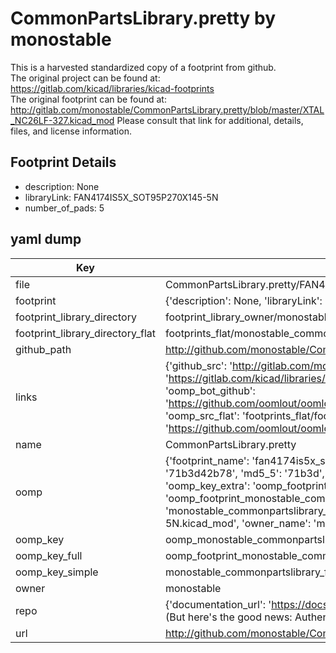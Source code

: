 # CommonPartsLibrary.pretty by monostable  
This is a harvested standardized copy of a footprint from github.  
The original project can be found at:  
https://gitlab.com/kicad/libraries/kicad-footprints  
The original footprint can be found at:
http://gitlab.com/monostable/CommonPartsLibrary.pretty/blob/master/XTAL_NC26LF-327.kicad_mod
Please consult that link for additional, details, files, and license information.  
## Footprint Details
* description: None  
* libraryLink: FAN4174IS5X_SOT95P270X145-5N  
* number_of_pads: 5  
## yaml dump  
| Key | Value |  
| --- | --- |  
| file | CommonPartsLibrary.pretty/FAN4174IS5X_SOT95P270X145-5N.kicad_mod |  
| footprint | {'description': None, 'libraryLink': 'FAN4174IS5X_SOT95P270X145-5N', 'number_of_pads': 5} |  
| footprint_library_directory | footprint_library_owner/monostable_CommonPartsLibrary.pretty |  
| footprint_library_directory_flat | footprints_flat/monostable_commonpartslibrary_fan4174is5x_sot95p270x145_5n/working |  
| github_path | http://github.com/monostable/CommonPartsLibrary.pretty/blob/master/FAN4174IS5X_SOT95P270X145-5N.kicad_mod |  
| links | {'github_src': 'http://gitlab.com/monostable/CommonPartsLibrary.pretty/blob/master/XTAL_NC26LF-327.kicad_mod', 'github_src_repo': 'https://gitlab.com/kicad/libraries/kicad-footprints', 'oomp_bot': 'footprints/monostable_commonpartslibrary_fan4174is5x_sot95p270x145_5n/working', 'oomp_bot_github': 'https://github.com/oomlout/oomlout_oomp_footprint_bot/tree/main/footprints/monostable_commonpartslibrary_fan4174is5x_sot95p270x145_5n/working', 'oomp_src_flat': 'footprints_flat/footprints_flat/monostable_commonpartslibrary_fan4174is5x_sot95p270x145_5n/working', 'oomp_src_flat_github': 'https://github.com/oomlout/oomlout_oomp_footprint_src/tree/main/footprints_flat/monostable_commonpartslibrary_fan4174is5x_sot95p270x145_5n/working'} |  
| name | CommonPartsLibrary.pretty |  
| oomp | {'footprint_name': 'fan4174is5x_sot95p270x145_5n', 'library_name': 'commonpartslibrary', 'md5': '71b3d42b783e851d7dd23503da1e282d', 'md5_10': '71b3d42b78', 'md5_5': '71b3d', 'md5_6': '71b3d4', 'oomp_key': 'oomp_monostable_commonpartslibrary_fan4174is5x_sot95p270x145_5n', 'oomp_key_extra': 'oomp_footprint_monostable_commonpartslibrary_fan4174is5x_sot95p270x145_5n', 'oomp_key_full': 'oomp_footprint_monostable_commonpartslibrary_fan4174is5x_sot95p270x145_5n_71b3d4', 'oomp_key_simple': 'monostable_commonpartslibrary_fan4174is5x_sot95p270x145_5n', 'original_filename': 'CommonPartsLibrary.pretty/FAN4174IS5X_SOT95P270X145-5N.kicad_mod', 'owner_name': 'monostable'} |  
| oomp_key | oomp_monostable_commonpartslibrary_fan4174is5x_sot95p270x145_5n |  
| oomp_key_full | oomp_footprint_monostable_commonpartslibrary_fan4174is5x_sot95p270x145_5n |  
| oomp_key_simple | monostable_commonpartslibrary_fan4174is5x_sot95p270x145_5n |  
| owner | monostable |  
| repo | {'documentation_url': 'https://docs.github.com/rest/overview/resources-in-the-rest-api#rate-limiting', 'message': "API rate limit exceeded for 84.66.173.59. (But here's the good news: Authenticated requests get a higher rate limit. Check out the documentation for more details.)"} |  
| url | http://github.com/monostable/CommonPartsLibrary.pretty |  

